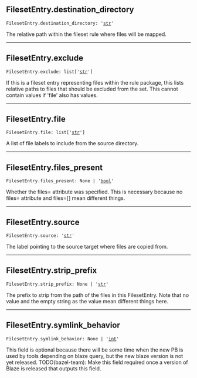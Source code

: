 

## FilesetEntry.destination\_directory

<pre class="language-python"><code><span class="source python"><span class="meta qualified-name python"><span class="meta generic-name python">FilesetEntry</span><span class="punctuation accessor dot python">.</span><span class="meta generic-name python">destination_directory</span></span><span class="punctuation separator annotation variable python">:</span> <span class="meta string python"><span class="string quoted single python"><span class="punctuation definition string begin python">&#39;</span></span></span><span class="meta string python"><span class="string quoted single python"><a href="/lib/str">str</a><span class="punctuation definition string end python">&#39;</span></span></span></span></code></pre>

The relative path within the fileset rule where files will be mapped.

***

## FilesetEntry.exclude

<pre class="language-python"><code><span class="source python"><span class="meta qualified-name python"><span class="meta generic-name python">FilesetEntry</span><span class="punctuation accessor dot python">.</span><span class="meta generic-name python">exclude</span></span><span class="punctuation separator annotation variable python">:</span> <span class="meta item-access python"><span class="meta qualified-name python"><span class="support type python">list</span></span></span><span class="meta item-access python"><span class="punctuation section brackets begin python">[</span></span><span class="meta item-access arguments python"><span class="meta string python"><span class="string quoted single python"><span class="punctuation definition string begin python">&#39;</span></span></span><span class="meta string python"><span class="string quoted single python"><a href="/lib/str">str</a><span class="punctuation definition string end python">&#39;</span></span></span></span><span class="meta item-access python"><span class="punctuation section brackets end python">]</span></span></span></code></pre>

If this is a fileset entry representing files within the rule package, this lists relative paths to files that should be excluded from the set.  This cannot contain values if 'file' also has values.

***

## FilesetEntry.file

<pre class="language-python"><code><span class="source python"><span class="meta qualified-name python"><span class="meta generic-name python">FilesetEntry</span><span class="punctuation accessor dot python">.</span><span class="meta generic-name python">file</span></span><span class="punctuation separator annotation variable python">:</span> <span class="meta item-access python"><span class="meta qualified-name python"><span class="support type python">list</span></span></span><span class="meta item-access python"><span class="punctuation section brackets begin python">[</span></span><span class="meta item-access arguments python"><span class="meta string python"><span class="string quoted single python"><span class="punctuation definition string begin python">&#39;</span></span></span><span class="meta string python"><span class="string quoted single python"><a href="/lib/str">str</a><span class="punctuation definition string end python">&#39;</span></span></span></span><span class="meta item-access python"><span class="punctuation section brackets end python">]</span></span></span></code></pre>

A list of file labels to include from the source directory.

***

## FilesetEntry.files\_present

<pre class="language-python"><code><span class="source python"><span class="meta qualified-name python"><span class="meta generic-name python">FilesetEntry</span><span class="punctuation accessor dot python">.</span><span class="meta generic-name python">files_present</span></span><span class="punctuation separator annotation variable python">:</span> <span class="constant language python">None</span> <span class="keyword operator arithmetic python">|</span> <span class="meta string python"><span class="string quoted single python"><span class="punctuation definition string begin python">&#39;</span></span></span><span class="meta string python"><span class="string quoted single python"><a href="/lib/bool">bool</a><span class="punctuation definition string end python">&#39;</span></span></span></span></code></pre>

Whether the files= attribute was specified. This is necessary because no files= attribute and files=\[] mean different things.

***

## FilesetEntry.source

<pre class="language-python"><code><span class="source python"><span class="meta qualified-name python"><span class="meta generic-name python">FilesetEntry</span><span class="punctuation accessor dot python">.</span><span class="meta generic-name python">source</span></span><span class="punctuation separator annotation variable python">:</span> <span class="meta string python"><span class="string quoted single python"><span class="punctuation definition string begin python">&#39;</span></span></span><span class="meta string python"><span class="string quoted single python"><a href="/lib/str">str</a><span class="punctuation definition string end python">&#39;</span></span></span></span></code></pre>

The label pointing to the source target where files are copied from.

***

## FilesetEntry.strip\_prefix

<pre class="language-python"><code><span class="source python"><span class="meta qualified-name python"><span class="meta generic-name python">FilesetEntry</span><span class="punctuation accessor dot python">.</span><span class="meta generic-name python">strip_prefix</span></span><span class="punctuation separator annotation variable python">:</span> <span class="constant language python">None</span> <span class="keyword operator arithmetic python">|</span> <span class="meta string python"><span class="string quoted single python"><span class="punctuation definition string begin python">&#39;</span></span></span><span class="meta string python"><span class="string quoted single python"><a href="/lib/str">str</a><span class="punctuation definition string end python">&#39;</span></span></span></span></code></pre>

The prefix to strip from the path of the files in this FilesetEntry. Note that no value and the empty string as the value mean different things here.

***

## FilesetEntry.symlink\_behavior

<pre class="language-python"><code><span class="source python"><span class="meta qualified-name python"><span class="meta generic-name python">FilesetEntry</span><span class="punctuation accessor dot python">.</span><span class="meta generic-name python">symlink_behavior</span></span><span class="punctuation separator annotation variable python">:</span> <span class="constant language python">None</span> <span class="keyword operator arithmetic python">|</span> <span class="meta string python"><span class="string quoted single python"><span class="punctuation definition string begin python">&#39;</span></span></span><span class="meta string python"><span class="string quoted single python"><a href="/lib/int">int</a><span class="punctuation definition string end python">&#39;</span></span></span></span></code></pre>

This field is optional because there will be some time when the new PB is used by tools depending on blaze query, but the new blaze version is not yet released. TODO(bazel-team): Make this field required once a version of Blaze is released that outputs this field.
